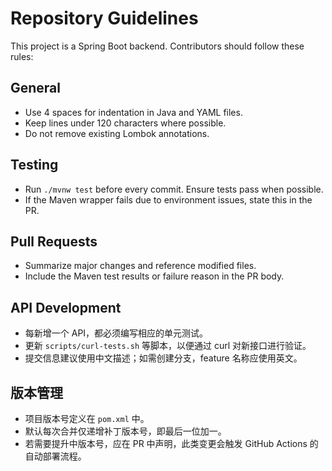 # Repository Guidelines

This project is a Spring Boot backend. Contributors should follow these rules:

## General
- Use 4 spaces for indentation in Java and YAML files.
- Keep lines under 120 characters where possible.
- Do not remove existing Lombok annotations.

## Testing
- Run `./mvnw test` before every commit. Ensure tests pass when possible.
- If the Maven wrapper fails due to environment issues, state this in the PR.

## Pull Requests
- Summarize major changes and reference modified files.
- Include the Maven test results or failure reason in the PR body.

## API Development
- 每新增一个 API，都必须编写相应的单元测试。
- 更新 `scripts/curl-tests.sh` 等脚本，以便通过 curl 对新接口进行验证。
- 提交信息建议使用中文描述；如需创建分支，feature 名称应使用英文。

## 版本管理
- 项目版本号定义在 `pom.xml` 中。
- 默认每次合并仅递增补丁版本号，即最后一位加一。
- 若需要提升中版本号，应在 PR 中声明，此类变更会触发 GitHub Actions 的自动部署流程。

